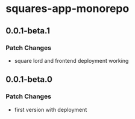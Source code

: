 # squares-app-monorepo

## 0.0.1-beta.1

### Patch Changes

- square lord and frontend deployment working

## 0.0.1-beta.0

### Patch Changes

- first version with deployment
